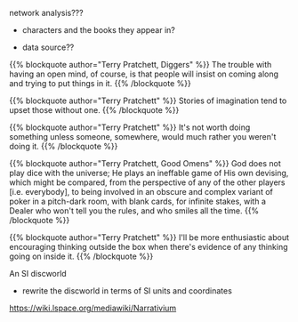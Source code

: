 


network analysis???

   - characters and the books they appear in?
   
   - data source??
   
   


{{% blockquote author="Terry Pratchett, Diggers" %}} 
The trouble with having an open mind, of course, is that people will insist on coming along and trying to put things in it.
{{% /blockquote %}}

{{% blockquote author="Terry Pratchett" %}} 
Stories of imagination tend to upset those without one.
{{% /blockquote %}}

{{% blockquote author="Terry Pratchett" %}} 
It's not worth doing something unless someone, somewhere, would much rather you weren't doing it.
{{% /blockquote %}}

{{% blockquote author="Terry Pratchett, Good Omens" %}} 
God does not play dice with the universe; He plays an ineffable game of His own devising, which might be compared, from the perspective of any of the other players [i.e. everybody], to being involved in an obscure and complex variant of poker in a pitch-dark room, with blank cards, for infinite stakes, with a Dealer who won't tell you the rules, and who smiles all the time.
{{% /blockquote %}}

{{% blockquote author="Terry Pratchett" %}} 
I'll be more enthusiastic about encouraging thinking outside the box when there's evidence of any thinking going on inside it.
{{% /blockquote %}}




An SI discworld
   - rewrite the discworld in terms of SI units and coordinates
   
   


https://wiki.lspace.org/mediawiki/Narrativium

